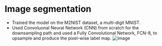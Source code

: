 # Image segmentation
- Trained the model on the M2NIST dataset, a multi-digit MNIST. 
- Used Convoluonal Neural Network (CNN) from scratch for the downsampling path and used a Fully Convolutional Network, FCN-8, to upsample and produce the pixel-wise label map. 
![image](https://user-images.githubusercontent.com/91228207/162801619-87e188f6-cd71-4fbd-ac63-3259a63d11a4.png)
